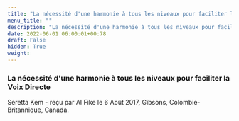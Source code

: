 ```yaml
---
title: "La nécessité d'une harmonie à tous les niveaux pour faciliter la Voix Directe"
menu_title: ""
description: "La nécessité d'une harmonie à tous les niveaux pour faciliter la Voix Directe"
date: 2022-06-01 06:00:01+00:78
draft: False
hidden: True
weight:
---
```

### La nécessité d'une harmonie à tous les niveaux pour faciliter la Voix Directe

Seretta Kem - reçu par Al Fike le 6 Août 2017, Gibsons, Colombie-Britannique, Canada.



